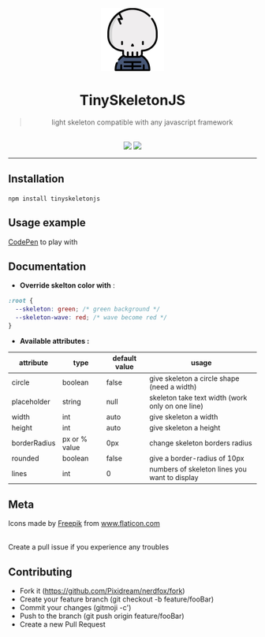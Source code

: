 <div align="center">
  <img src="./skeleton.svg" height="128" />
  <br />
  <h1>TinySkeletonJS</h1>
  <blockquote>
  <p>light skeleton compatible with any javascript framework</p>
  </blockquote>
  <br />
  <img src="https://forthebadge.com/images/badges/built-with-love.svg" />
  <img src="https://forthebadge.com/images/badges/made-with-javascript.svg" />
</div>

---

## Installation

`npm install tinyskeletonjs`

## Usage example

[CodePen](https://codepen.io/Pixidreams/pen/mdPBJZL) to play with

## Documentation

- **Override skelton color with** :
```css
:root {
  --skeleton: green; /* green background */
  --skeleton-wave: red; /* wave become red */
}
```
- **Available attributes :**

| attribute | type | default value | usage |
| --------- | ---- | ------------- | ----- |
|  circle | boolean | false | give skeleton a circle shape (need a width) |
| placeholder | string | null | skeleton take text width (work only on one line) |
| width | int | auto | give skeleton a width |
| height | int | auto | give skeleton a height |
| borderRadius | px or % value | 0px | change skeleton borders radius |
| rounded | boolean | false | give a border-radius of 10px |
| lines | int | 0 | numbers of skeleton lines you want to display |

## Meta

<div>Icons made by <a href="https://www.flaticon.com/authors/freepik" title="Freepik">Freepik</a> from <a href="https://www.flaticon.com/" title="Flaticon">www.flaticon.com</a></div>
<br/>

Create a pull issue if you experience any troubles

## Contributing

- Fork it (https://github.com/Pixidream/nerdfox/fork)
- Create your feature branch (git checkout -b feature/fooBar)
- Commit your changes (gitmoji -c')
- Push to the branch (git push origin feature/fooBar)
- Create a new Pull Request

